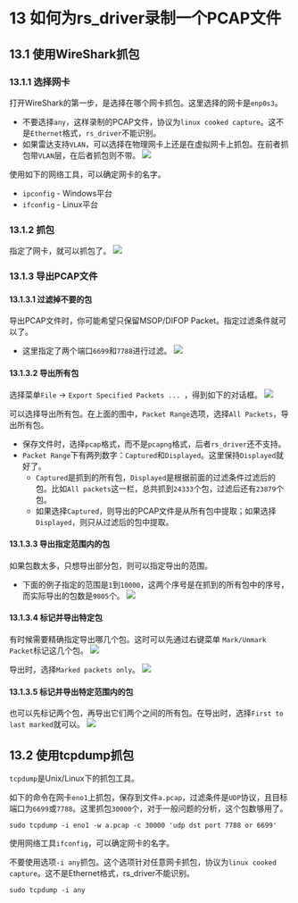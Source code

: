 # 13 **如何为rs_driver录制一个PCAP文件**



## 13.1 使用WireShark抓包

### 13.1.1 选择网卡
打开WireShark的第一步，是选择在哪个网卡抓包。这里选择的网卡是`enp0s3`。
+ 不要选择`any`，这样录制的PCAP文件，协议为`linux cooked capture`。这不是`Ethernet`格式，`rs_driver`不能识别。
+ 如果雷达支持`VLAN`，可以选择在物理网卡上还是在虚拟网卡上抓包。在前者抓包带`VLAN`层，在后者抓包则不带。
![](./img/13_01_wireshark_select_nic.png)



使用如下的网络工具，可以确定网卡的名字。

+ `ipconfig` -  Windows平台
+ `ifconfig` - Linux平台



### 13.1.2 抓包

指定了网卡，就可以抓包了。
![](./img/13_02_wireshark_capture.png)



### 13.1.3 导出PCAP文件

#### 13.1.3.1 过滤掉不要的包

导出PCAP文件时，你可能希望只保留MSOP/DIFOP Packet。指定过滤条件就可以了。

+ 这里指定了两个端口`6699`和`7788`进行过滤。
![](./img/13_03_wireshark_filter_by_port.png)


#### 13.1.3.2 导出所有包

选择菜单`File` -> `Export Specified Packets ... `，得到如下的对话框。
![](./img/13_04_wireshark_export_all.png)

可以选择导出所有包。在上面的图中，`Packet Range`选项，选择`All Packets`，导出所有包。

+ 保存文件时，选择`pcap`格式，而不是`pcapng`格式，后者`rs_driver`还不支持。
+ `Packet Range`下有两列数字：`Captured`和`Displayed`。这里保持`Displayed`就好了。
  + `Captured`是抓到的所有包，`Displayed`是根据前面的过滤条件过滤后的包。比如`All packets`这一栏，总共抓到`24333`个包，过滤后还有`23879`个包。
  + 如果选择`Captured`，则导出的PCAP文件是从所有包中提取；如果选择`Displayed`，则只从过滤后的包中提取。

#### 13.1.3.3 导出指定范围内的包

如果包数太多，只想导出部分包，则可以指定导出的范围。

+ 下面的例子指定的范围是`1`到`10000`，这两个序号是在抓到的所有包中的序号，而实际导出的包数是`9805`个。
![](./img/13_05_wireshark_export_range.png)

#### 13.1.3.4 标记并导出特定包

有时候需要精确指定导出哪几个包。这时可以先通过右键菜单 `Mark/Unmark Packet`标记这几个包。
![](./img/13_06_wireshark_mark.png)

导出时，选择`Marked packets only`。
![](./img/13_07_wireshark_export_marked.png)

#### 13.1.3.5 标记并导出特定范围内的包

也可以先标记两个包，再导出它们两个之间的所有包。在导出时，选择`First to last marked`就可以。
![](./img/13_08_wireshark_export_marked_range.png)



## 13.2 使用tcpdump抓包

`tcpdump`是Unix/Linux下的抓包工具。

如下的命令在网卡`eno1`上抓包，保存到文件`a.pcap`，过滤条件是`UDP`协议，且目标端口为`6699`或`7788`。这里抓包`30000`个，对于一般问题的分析，这个包数够用了。

```shell
sudo tcpdump -i eno1 -w a.pcap -c 30000 'udp dst port 7788 or 6699'
```

使用网络工具`ifconfig`，可以确定网卡的名字。

不要使用选项`-i any`抓包。这个选项针对任意网卡抓包，协议为`linux cooked capture`。这不是Ethernet格式，rs_driver不能识别。

```shell
sudo tcpdump -i any
```

